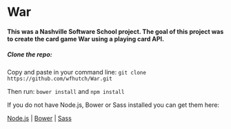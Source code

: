 # War

#### This was a Nashville Software School project.  The goal of this project was to create the card game War using a playing card API.

##### Clone the repo:
Copy and paste in your command line:
``git clone https://github.com/wfhutch/War.git``

Then run:
``bower install`` and ``npm install``

If you do not have Node.js, Bower or Sass installed you can get them here:

[Node.js](https://nodejs.org) | 
[Bower](http://bower.io/) | 
[Sass](http://sass-lang.com/install)




